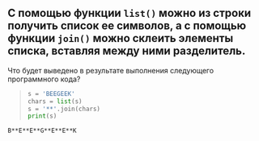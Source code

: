 ## С помощью функции `list()` можно из строки получить список ее символов, а с помощью функции `join()` можно склеить элементы списка, вставляя между ними разделитель.

Что будет выведено в результате выполнения следующего программного кода? 

> ```python
> s = 'BEEGEEK'
> chars = list(s)
> s = '**'.join(chars)
> print(s)
> ```

```
B**E**E**G**E**E**K
```